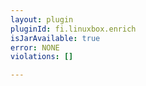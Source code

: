 ```yaml
---
layout: plugin
pluginId: fi.linuxbox.enrich
isJarAvailable: true
error: NONE
violations: []

---
```

